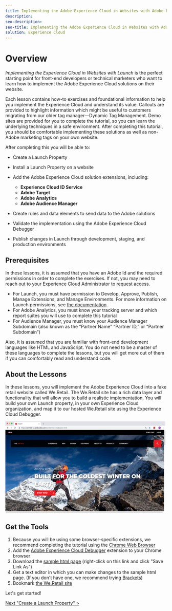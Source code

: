 ```yaml
---
title: Implementing the Adobe Experience Cloud in Websites with Adobe Experience Platform Launch
description:
seo-description:
seo-title: Implementing the Adobe Experience Cloud in Websites with Adobe Experience Platform Launch
solution: Experience Cloud
---
```


# Overview

_Implementing the Experience Cloud in Websites with  Launch_ is the perfect starting point for front-end developers or technical marketers who want to learn how to implement the Adobe Experience Cloud solutions on their website.

Each lesson contains how-to exercises and foundational information to help you implement the Experience Cloud and understand its value.  Callouts are provided to highlight information which might be useful to customers migrating from our older tag manager&#8212;Dynamic Tag Management. Demo sites are provided for you to complete the tutorial, so you can learn the underlying techniques in a safe environment. After completing this tutorial, you should be comfortable implementing these solutions as well as non-Adobe marketing tags on your own website.

After completing this you will be able to:

* Create a Launch Property

* Install a Launch Property on a website

* Add the Adobe Experience Cloud solution extensions, including:
  * **Experience Cloud ID Service**
  * **Adobe Target**
  * **Adobe Analytics**
  * **Adobe Audience Manager**

* Create rules and data elements to send data to the Adobe solutions

* Validate the implementation using the Adobe Experience Cloud Debugger

* Publish changes in Launch through development, staging, and production environments

## Prerequisites

In these lessons, it is assumed that you have an Adobe Id and the required permissions in order to complete the exercises. If not, you may need to reach out to your Experience Cloud Administrator to request access.

* For Launch, you must have permission to Develop, Approve, Publish, Manage Extensions, and Manage Environments. For more information on Launch permissions, see [the documentation](https://docs.adobelaunch.com/administration/user-permissions).
* For Adobe Analytics, you must know your tracking server and which report suites you will use to complete this tutorial
* For Audience Manager, you must know your Audience Manager Subdomain (also known as the “Partner Name” “Partner ID,” or “Partner Subdomain”)

Also, it is assumed that you are familiar with front-end development languages like HTML and JavaScript. You do not need to be a master of these languages to complete the lessons, but you will get more out of them if you can comfortably read and understand code.

## About the Lessons

In these lessons, you will implement the Adobe Experience Cloud into a fake retail website called We.Retail. The We.Retail site has a rich data layer and functionality that will allow you to build a realistic implementation. You will build your own Launch property, in your own Experience Cloud organization, and map it to our hosted We.Retail site using the Experience Cloud Debugger.

![We.Retail](../assets/images/overview-weRetail.png)

## Get the Tools

1. Because you will be using some browser-specific extensions, we recommend completing the tutorial using the [Chrome Web Browser](https://www.google.com/chrome/)
1. Add the [Adobe Experience Cloud Debugger](https://chrome.google.com/webstore/detail/adobe-experience-cloud-de/ocdmogmohccmeicdhlhhgepeaijenapj) extension to your Chrome browser
1. Download the [sample html page](https://www.enablementadobe.com/multi/web/basic-sample.html) (right-click on this link and click "Save Link As")
1. Get a text editor in which you can make changes to the sample html page. (If you don't have one, we recommend trying [Brackets](http://brackets.io/))
1. Bookmark [the We.Retail site](https://aem.enablementadobe.com/content/we-retail/us/en.html)

Let's get started!

[Next "Create a Launch Property" >](launch.md)